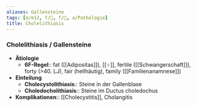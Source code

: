 ```yaml
---
aliases: Gallensteine
tags: [m/m12, f/💩, f/💩, a/Pathologie]
title: Cholelithiasis
---
```

### Cholelithiasis / Gallensteine
- **Ätiologie**
	- **6F-Regel**:: fat ([[Adipositas]]), [[♀]], fertile ([[Schwangerschaft]]), forty (>40. LJ), fair (hellhäutig), family ([[Familienanamnese]])
- **Einteilung**
	- **Cholecystolithiasis**:: Steine in der Gallenblase
	- **Choledocholithiasis**:: Steine im Ductus choledochus
- **Komplikationen**:: [[Cholecystitis]], Cholangitis